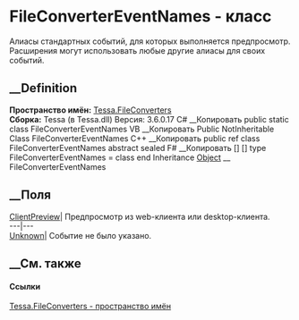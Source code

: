 # FileConverterEventNames - класс
Алиасы стандартных событий, для которых выполняется предпросмотр. Расширения
могут использовать любые другие алиасы для своих событий.
## __Definition
 **Пространство имён:** [Tessa.FileConverters](N_Tessa_FileConverters.htm)  
 **Сборка:** Tessa (в Tessa.dll) Версия: 3.6.0.17
C# __Копировать
     public static class FileConverterEventNames
VB __Копировать
     Public NotInheritable Class FileConverterEventNames
C++ __Копировать
     public ref class FileConverterEventNames abstract sealed
F# __Копировать
     [<AbstractClassAttribute>]
    [<SealedAttribute>]
    type FileConverterEventNames = class end
Inheritance
    [Object](https://learn.microsoft.com/dotnet/api/system.object) __ FileConverterEventNames
##  __Поля
[ClientPreview](F_Tessa_FileConverters_FileConverterEventNames_ClientPreview.htm)|
Предпросмотр из web-клиента или desktop-клиента.  
---|---  
[Unknown](F_Tessa_FileConverters_FileConverterEventNames_Unknown.htm)|
Событие не было указано.  
## __См. также
#### Ссылки
[Tessa.FileConverters - пространство имён](N_Tessa_FileConverters.htm)
